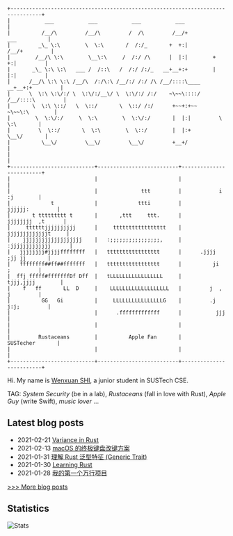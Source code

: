 
```
+--------------------------------------------------------------------------------+
|           ___           ___           ___           ___                        |
|          /__/\         /__/\         /  /\         /__/+          ___          |
|         _\_ \:\        \  \:\       /  /:/_       +  +:|         /__/+         |
|        /__/\ \:\        \__\:\     /  /:/ /\      |  |:|        +  +:|         |
|       _\_ \:\ \:\   ___ /  /::\   /  /:/ /:/_   __+__+:+        |  |:|         |
|      /__/\ \:\ \:\ /__/\  /:/\:\ /__/:/ /:/ /\ /__/::::\____  __+__+:+         |
|      \  \:\ \:\/:/ \  \:\/:/__\/ \  \:\/:/ /:/    ~\~~\::::/ /__/::::\         |
|       \  \:\ \::/   \  \::/       \  \::/ /:/      +~~+:+~~     ~\~~\:\        |
|        \  \:\/:/     \  \:\        \  \:\/:/       |  |:|         \  \:\       |
|         \  \::/       \  \:\        \  \::/        |  |:+          \__\/       |
|          \__\/         \__\/         \__\/         +__+/                       |
|                                                                                |
+---------------------------+--------------------------+-------------------------+
|                           |                          |                         |
|                           |              ttt         |            i  :j        |
|             t             |             ttti         |         jjjjjj:         |
|       t ttttttttt t       |       ,ttt     ttt.      |       jjjjjjjj  ,t      |
|     ttttttjjjjjjjjjj      |     ttttttttttttttttt    |      jjjjjjjjjjjjjt     |
|    jjjjjjjjjjjjjjjjjjj    |   :;;;;;;;;;;;;;;;;,     |     :jjjjjjjjjjjjj      |
|   jjjjjjjj#jjjjffffffff   |   ttttttttttttttttt      |      .jjjj ;jj jj       |
|   ffffffff##ff##fffffff   |   ttttttttttttttttt      |          ji   ;         |
|  ffj fffff#fffffffDf Dff  |   tLLLLLLLLLLLLLLLLL     |        tjjj,jjjj        |
|    f   ff       LL  D     |    LLLLLLLLLLLLLLLLLLL   |         j  ,  j         |
|          GG   Gi          |     LLLLLLLLLLLLLLLLG    |         .j j:j;         |
|                           |      .fffffffffffff      |           jjj           |
|                           |                          |                         |
|         Rustaceans        |          Apple Fan       |         SUSTecher       |
|                           |                          |                         |
+---------------------------+--------------------------+-------------------------+
```

Hi. My name is [Wenxuan SHI](https://www.whexy.com), a junior student in SUSTech CSE.

TAG: *System Security* (be in a lab), *Rustaceans* (fall in love with Rust), *Apple Guy* (write Swift), *music lover* ...

## Latest blog posts
- 2021-02-21 [Variance in Rust](http://www.whexy.com/2021/02/21/Variance-in-Rust/)
- 2021-02-13 [macOS 的终极键盘改键方案](http://www.whexy.com/2021/02/13/macOS-%E7%9A%84%E7%BB%88%E6%9E%81%E9%94%AE%E7%9B%98%E6%94%B9%E9%94%AE%E6%96%B9%E6%A1%88/)
- 2021-01-31 [理解 Rust 泛型特征 (Generic Trait)](http://www.whexy.com/2021/02/01/RUST-Generic-Trait/)
- 2021-01-30 [Learning Rust](http://www.whexy.com/2021/01/30/RUST/)
- 2021-01-28 [我的第一个万行项目](http://www.whexy.com/2021/01/28/SUSTEAM/)

[>>> More blog posts](https://www.whexy.com/writings)

## Statistics
![Stats](https://github-readme-stats.vercel.app/api?username=whexy&theme=vue)
